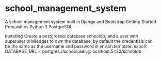 # school_management_system
A school management system built in Django and Bootstrap
Getting Started
Prequisities
Python 3
PostgreSQL
 
Installing
Create a postgressql database schooldb, and a user with superuser priviledges to own the database, by default the credentials can be the same as the username and password in env.sh.template: export DATABASE_URL = postgres://schooluser:<password>@localhost:5432/schooldb
